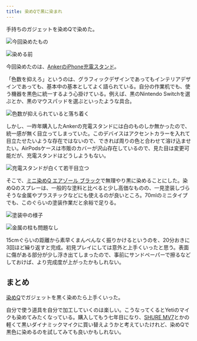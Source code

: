 ```yaml
---
title: 染めQで黒に染まれ
---
```

手持ちのガジェットを染めQで染めた。

![](https://lh5.googleusercontent.com/IO-320AlFB0-F2v4q_VOu5a-QTvIUfB-9BWGnMl0oSFEAKGMigILY6J5oBng3yoE1HE144jUgInQHxIZKdETRD0rOvrjJT50Z_OW-V9FrsnffKh5IVvNYtMWO4dvqrltcyc4gR8gsdOD5RCFxP539A "今回染めたもの")

![](https://lh5.googleusercontent.com/ImM6lfnbjkoixN8oXS9RZhqyDpEcCOWwKbNjWqP3V35tVRcmCE9W-_rSWweYtqIWWabyeyHvS8gLDU-ftLyEWhXK8Cb7RqtLLqRWtz5lZeU-LAIz04q_KJKk5En03Ba0WlvPBgGX0kfTAA9fLTemuQ "染める前")

今回染めたのは、[AnkerのiPhone充電スタンド](https://r7kamura.com/articles/2021-09-06-anker-iphone-stand)。

「色数を抑えろ」というのは、グラフィックデザインであってもインテリアデザインであっても、基本中の基本としてよく語られている。自分の作業机でも、使う機器を黒色に統一するよう心掛けている。例えば、黒のNintendo Switchを選ぶとか、黒のマウスパッドを選ぶといったような具合。

![](https://lh3.googleusercontent.com/EAiz2AE1k8n-RV72tvO6f-YkGOqTV2JTa55Jydp1tyNBMzJQr97xI6LKP3-Bb2g3531BlQl3n43hFsUoZUVLhC1FiiEs0nPf7Qk9RZqLtQeItl5JkKCeN1MU0d98Of4dQsmyQgA_CVs-o2cc4APU9g "色数が抑えられていると落ち着く")

しかし、一昨年購入したAnkerの充電スタンドには白のものしか無かったので、統一感が無く目立ってしまっていた。このデバイスはアクセントカラーを入れて目立たせたいような存在ではないので、できれば周りの色と合わせて溶け込ませたい。AirPodsケースは市販のカバーが沢山存在しているので、見た目は変更可能だが、充電スタンドはどうしようもない。

![](https://lh5.googleusercontent.com/xlV2g5-fhEphKo3YILiscWCHFOqgKCNDS9nXtaVzqyD-w2eQM689NxTmEzcMy694Kyp1meU4Nj63f_proVbx72OTUsNaUFXNZyo1EsFjXMCNgOUVyY3t3OcHDs5cMtQ09IySh6uWp1KyXvTn2-XLzw "充電スタンドが白くて若干目立つ")

そこで、[ミニ染めQ エアゾール ブラック](https://www.amazon.co.jp/dp/B003QMFUKO)で無理やり黒に染めることにした。染めQのスプレーは、一般的な塗料と比べると少し高価なものの、一見塗装しづらそうな金属やプラスチックなどにも使えるのが良いところ。70mlのミニタイプでも、このぐらいの塗装作業だと余裕で足りる。

![](https://lh3.googleusercontent.com/HQMXaE_5RYOKDIxFQ7goa3eTcqGQnCb0O3vG02VVTKC6d2lsXvhOsI5cG8RZd6MyqQ1LI8yZTaEwzce5cx_Ajd0TNbTcBEtS-fyRKpnjnWHgaWiju953OSF9F3rlDLJZTEQQgrC_rowVvDm7_yO1MQ "塗装中の様子")

![](https://lh5.googleusercontent.com/pFZEzvG-AeOjIkGp1oz7T5I0jtx8mcqFmvVlWlA9Q9IBaigsFkwDzBbwLskAvvdFzREbLcOh2WxMcezmEzrLxBdsIbu-djRnza-yfEbT8lfN0ltPTg5thAD7g_1lR4U_FOF2utQYnPTV7rrk6IrpJA "金属の柱も問題なし")

15cmぐらいの距離から素早くまんべんなく振りかけるというのを、20分おきに3回ほど繰り返すと完成。初見プレイにしては意外と上手くいったと思う。表面に傷がある部分が少し浮き出てしまったので、事前にサンドペーパーで擦るなどしておけば、より完成度が上がったかもしれない。

まとめ
---

[染めQ](https://www.amazon.co.jp/dp/B003QMFUKO)でガジェットを黒く染めたら上手くいった。

自分で使う道具を自分で加工していくのは楽しい。こうなってくるとYetiのマイクも染めてみたくなっている。購入してもう七年目になり、[SHURE MV7](https://www.amazon.co.jp/dp/B08KY7G1GV)とかの軽くて黒いダイナミックマイクに買い替えようかと考えていたけれど、染めQで黒色に染めるのを試してみても良いかもしれない。
